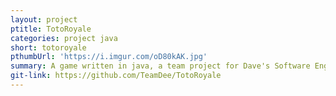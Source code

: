 ```yaml
---
layout: project
ptitle: TotoRoyale
categories: project java
short: totoroyale
pthumbUrl: 'https://i.imgur.com/oD80kAK.jpg'
summary: A game written in java, a team project for Dave's Software Engineering class.
git-link: https://github.com/TeamDee/TotoRoyale
---
```

